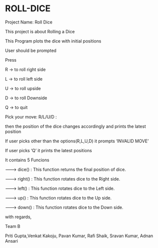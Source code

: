 # ROLL-DICE
Project Name: Roll Dice

This project is about Rolling a Dice

This Program plots the dice with initial positions

User should be prompted

Press

R -> to roll right side

L -> to roll left side

U -> to roll upside

D -> to roll Downside

Q -> to quit


Pick your move: R/L/U/D :

then the position of the dice changes accordingly and prints the latest position

If user picks other than the options(R,L,U,D) it prompts ‘INVALID MOVE’

If user picks ‘Q’ it  prints the latest positions

It contains 5 Funcions

---> dice()  : This function returns the final position of dice.

---> right() : This function rotates dice to the Right side.

---> left()  : This function rotates dice to the Left side.

---> up()    : This function rotates dice to the Up side.

---> down()  : This function rotates dice to the Down side.



with regards,

Team B

Priti Gupta,Venkat Kakoju, Pavan Kumar, Rafi Shaik, Sravan Kumar, Adnan Ansari 
